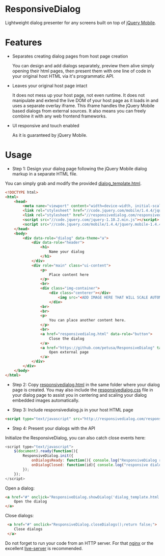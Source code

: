 # ResponsiveDialog
Lightweight dialog presenter for any screens built on top of [jQuery Mobile](http://jquerymobile.com/).

# Features

- Separates creating dialog pages from host page creation

  You can design and add dialogs separately, preview them alive simply opening their html pages, then present them with one line of code in your original host HTML via it's programmatic API.

- Leaves your original host page intact

  It does not mess up your host page, not even runtime. It does not manipulate and extend the live DOM of your host page as it loads in and uses a separate overlay iframe. This iframe handles the jQuery Mobile based dialogs from external sources. It also means you can freely combine it with any web frontend frameworks.

- UI responsive and touch enabled

  As it is guaranteed by jQuery Mobile.

# Usage

- Step 1: Design your dialog page following the jQuery Mobile dialog markup in a separate HTML file.

You can simply grab and modify the provided [dialog_template.html](dialog_template.html).

```html
<!DOCTYPE html>
<html>
    <head>
        <meta name="viewport" content="width=device-width, initial-scale=1">
        <link rel="stylesheet" href="//code.jquery.com/mobile/1.4.4/jquery.mobile-1.4.4.min.css" />
        <link rel="stylesheet" href="//responsivedialog.com/responsivedialog.css" />
        <script src="//code.jquery.com/jquery-1.10.2.min.js"></script>
        <script src="//code.jquery.com/mobile/1.4.4/jquery.mobile-1.4.4.min.js"></script>
    </head>
    <body>
        <div data-role="dialog" data-theme="a">
            <div data-role="header">
                <h1>
                    Name your dialog
                </h1>
            </div>
            <div role="main" class="ui-content">
                <p>
                    Place content here
                </p>
                <br>
                <div class="img-container">
                    <div class="centerer"></div>
                        <img src="<ADD IMAGE HERE THAT WILL SCALE AUTOMATICALLY>" alt="Your scalable image." />
                    </div>
                <br>
                <br>
                <p>
                    You can place another content here.
                </p>
                <br>
                <a href="responsivedialog.html" data-role="button">
                    Close the dialog
                </a>
                <a href="https://github.com/petusa/ResponsiveDialog" target="_blank" data-role="button">
                    Open external page
                </a>
            </div>
        </div>
    </body>
</html>
```

- Step 2: Copy [responsivedialog.html](responsivedialog.html) in the same folder where your dialog page is created. You may also include the [responsivedialog.css](responsivedialog.css) file in your dialog page to assist you in centering and scaling your dialog embedded images automatically.

- Step 3: Include responsivedialog.js in your host HTML page
```html
<script type="text/javascript" src="http://responsivedialog.com/responsivedialog.js"></script>
```

- Step 4: Present your dialogs with the API

Initialize the ResponsiveDialog, you can also catch close events here:
```javascript
<script type="text/javascript">
    $(document).ready(function(){
        ResponsiveDialog.init({
            onDialogsReady: function(){ console.log("ResponsiveDialog ready"); },
            onDialogClosed: function(id){ console.log("responsive dialog with id '" + id + "' closed"); }
        });
    });
</script>
```

Open a dialog:
```html
<a href="#" onclick="ResponsiveDialog.showDialog('dialog_template.html');return false;">
    Open the dialog
</a>
```

Close dialogs:
```html
 <a href="#" onclick="ResponsiveDialog.closeDialogs();return false;">
    Close dialogs
 </a>
```



Do not forget to run your code from an HTTP server. For that [nginx](http://nginx.org/) or the excellent [live-server](https://github.com/tapio/live-server) is recommended.


